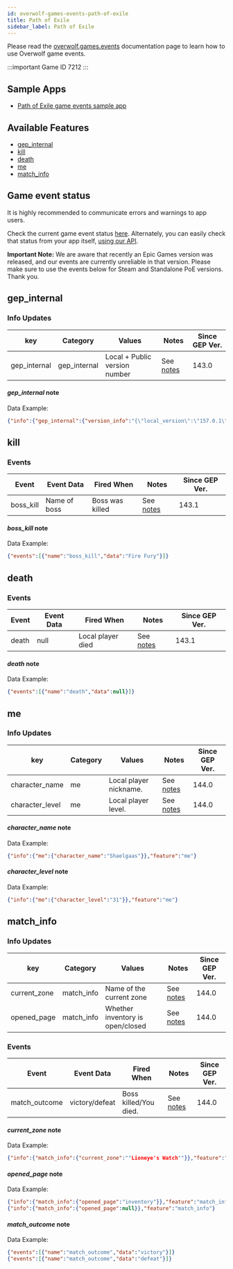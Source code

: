 ```yaml
---
id: overwolf-games-events-path-of-exile
title: Path of Exile
sidebar_label: Path of Exile
---
```


Please read the [overwolf.games.events](overwolf-games-events) documentation page to learn how to use Overwolf game events.

:::important Game ID
7212
:::

## Sample Apps
* [Path of Exile game events sample app](https://github.com/overwolf/events-sample-apps)

## Available Features

* [gep_internal](#gep_internal)
* [kill](#kill)
* [death](#death)
* [me](#me)
* [match_info](#match_info)

## Game event status

It is highly recommended to communicate errors and warnings to app users. 

Check the current game event status [here](../status/all). Alternately, you can easily check that status from your app itself, [using our API](../topics/howto-check-events-status-from-app).

<b>Important Note:</b> We are aware that recently an Epic Games version was released, and our events are currently unreliable in that version. Please make sure to use the events below for Steam and Standalone PoE versions. Thank you.

## gep_internal

### Info Updates

key          | Category    | Values                    | Notes                 | Since GEP Ver. |
------------ | ------------| ------------------------- | --------------------- | ------------- | 
gep_internal | gep_internal| Local + Public version number|See [notes](#gep_internal-note)|   143.0       |

#### *gep_internal* note

Data Example:

```json
{"info":{"gep_internal":{"version_info":"{\"local_version\":\"157.0.1\",\"public_version\":\"157.0.1\",\"is_updated\":true}"}},"feature":"gep_internal"}
```

## kill

### Events

Event        | Event Data        | Fired When   | Notes              | Since GEP Ver. |
-------------| ------------------| ------------ | ------------------ | ---------------|
boss_kill    | Name of boss      | Boss was killed| See [notes](#boss_kill-note)| 143.1 |

#### *boss_kill* note

Data Example:

```json
{"events":[{"name":"boss_kill","data":"Fire Fury"}]}
```

## death

### Events

Event        | Event Data        | Fired When        | Notes              | Since GEP Ver. |
-------------| ------------------| ----------------- | ------------------ | ---------------|
death        | null              | Local player died | See [notes](#death-note)| 143.1     |

#### *death* note

Data Example:

```json
{"events":[{"name":"death","data":null}]}
```

## me

### Info Updates

key          | Category    | Values                    | Notes                 | Since GEP Ver. |
------------ | ------------| ------------------------- | --------------------- | ------------- | 
character_name| me        | Local player nickname.     |See [notes](#character_name-note)|   144.0  |
character_level| me        | Local player level.       |See [notes](#character_level-note)|   144.0  |


#### *character_name* note

Data Example:

```json
{"info":{"me":{"character_name":"Shaelgaas"}},"feature":"me"}
```

#### *character_level* note

Data Example:

```json
{"info":{"me":{"character_level":"31"}},"feature":"me"}
```

## match_info

### Info Updates

key          | Category    | Values                    | Notes                 | Since GEP Ver. |
------------ | ------------| ------------------------- | --------------------- | ------------- | 
current_zone | match_info  | Name of the current zone  |See [notes](#current_zone-note)|   144.0  |
opened_page  | match_info  | Whether inventory is open/closed |See [notes](#opened_page-note)|   144.0  |

### Events

Event        | Event Data        | Fired When        | Notes              | Since GEP Ver. |
-------------| ------------------| ----------------- | ------------------ | ---------------|
match_outcome| victory/defeat  | Boss killed/You died.|See [notes](#match_outcome-note)|   144.0  |

#### *current_zone* note

Data Example:

```json
{"info":{"match_info":{"current_zone":""Lioneye's Watch""}},"feature":"match_info"}
```

#### *opened_page* note

Data Example:

```json
{"info":{"match_info":{"opened_page":"inventory"}},"feature":"match_info"}
{"info":{"match_info":{"opened_page":null}},"feature":"match_info"}
```

#### *match_outcome* note

Data Example:

```json
{"events":[{"name":"match_outcome","data":"victory"}]}
{"events":[{"name":"match_outcome","data":"defeat"}]}
```
